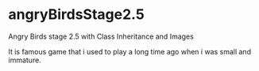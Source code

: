 # angryBirdsStage2.5
Angry Birds stage 2.5 with Class Inheritance and Images

It is  famous game that i used to play a long time ago when i was small and immature.
